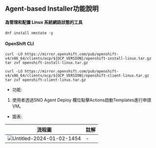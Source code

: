 ## Agent-based Installer功能說明

#### 為管理和配置 Linux 系統網路狀態的工具

```
dnf install nmstate -y
```


#### OpenShift CLI 
```
curl -LO https://mirror.openshift.com/pub/openshift-v4/x86_64/clients/ocp/${OCP_VERSION}/openshift-install-linux.tar.gz
tar zxf openshift-install-linux.tar.gz
```
```
curl -LO https://mirror.openshift.com/pub/openshift-v4/x86_64/clients/ocp/${OCP_VERSION}/openshift-client-linux.tar.gz
tar zxf openshift-client-linux.tar.gz
```

- 功能:

1. 使用者透過SNO Agent Deploy 欄位點擊Actions啟動Templates進行申請VM。
   
- 圖表:
  
流程圖 | 註解
------|----
![Untitled-2024-01-02-1454](https://github.com/gary901213/dco_test/assets/103558648/f9ec02c9-1a3f-41ac-9f04-6f5b89dda972) | -

